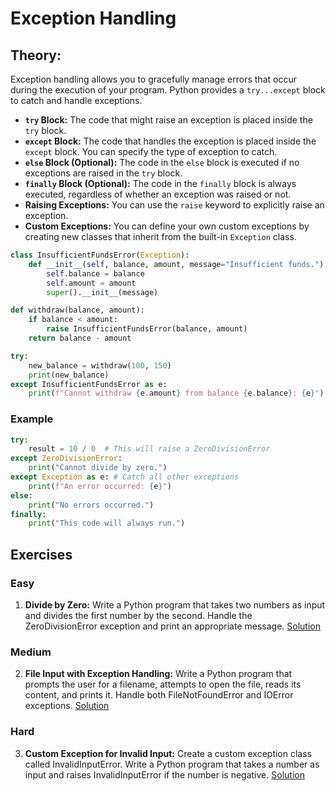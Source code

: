 # Exception Handling

## Theory:

Exception handling allows you to gracefully manage errors that occur during the execution of your program. Python provides a `try...except` block to catch and handle exceptions.

- **`try` Block:** The code that might raise an exception is placed inside the `try` block.
- **`except` Block:** The code that handles the exception is placed inside the `except` block. You can specify the type of exception to catch.
- **`else` Block (Optional):** The code in the `else` block is executed if no exceptions are raised in the `try` block.
- **`finally` Block (Optional):** The code in the `finally` block is always executed, regardless of whether an exception was raised or not.
- **Raising Exceptions:** You can use the `raise` keyword to explicitly raise an exception.
- **Custom Exceptions:** You can define your own custom exceptions by creating new classes that inherit from the built-in `Exception` class.

```python
class InsufficientFundsError(Exception):
    def __init__(self, balance, amount, message="Insufficient funds."):
        self.balance = balance
        self.amount = amount
        super().__init__(message)

def withdraw(balance, amount):
    if balance < amount:
        raise InsufficientFundsError(balance, amount)
    return balance - amount

try:
    new_balance = withdraw(100, 150)
    print(new_balance)
except InsufficientFundsError as e:
    print(f"Cannot withdraw {e.amount} from balance {e.balance}: {e}")
```

### Example

```python
try:
    result = 10 / 0  # This will raise a ZeroDivisionError
except ZeroDivisionError:
    print("Cannot divide by zero.")
except Exception as e: # Catch all other exceptions
    print(f"An error occurred: {e}")
else:
    print("No errors occurred.")
finally:
    print("This code will always run.")
```

## Exercises

### Easy

1. **Divide by Zero:** Write a Python program that takes two numbers as input and divides the first number by the second. Handle the ZeroDivisionError exception and print an appropriate message. [Solution](./Exercises/01.py)

### Medium

2. **File Input with Exception Handling:** Write a Python program that prompts the user for a filename, attempts to open the file, reads its content, and prints it. Handle both FileNotFoundError and IOError exceptions. [Solution](./Exercises/02.py)

### Hard

3. **Custom Exception for Invalid Input:** Create a custom exception class called InvalidInputError. Write a Python program that takes a number as input and raises InvalidInputError if the number is negative. [Solution](./Exercises/03.py)

